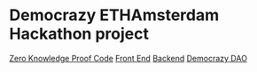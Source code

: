 # Democrazy ETHAmsterdam Hackathon project

[Zero Knowledge Proof Code](https://github.com/democrazy-eth-amsterdam/merely-cryptographic)
[Front End](https://github.com/democrazy-eth-amsterdam/democrazy-fe)
[Backend](https://github.com/democrazy-eth-amsterdam/backend)
[Democrazy DAO](https://github.com/democrazy-eth-amsterdam/democrazy_dao)
